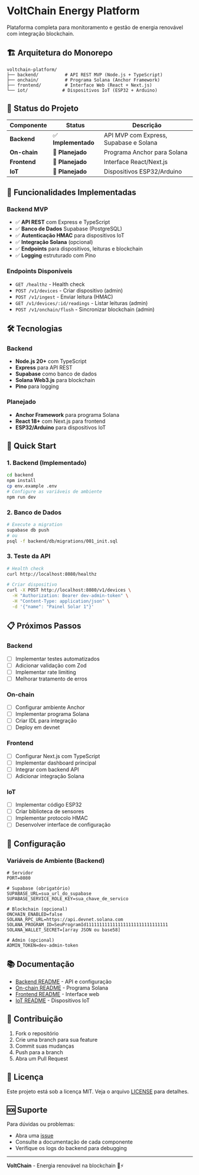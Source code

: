 # VoltChain Energy Platform

Plataforma completa para monitoramento e gestão de energia renovável com integração blockchain.

## 🏗️ Arquitetura do Monorepo

```
voltchain-platform/
├── backend/          # API REST MVP (Node.js + TypeScript)
├── onchain/          # Programa Solana (Anchor Framework)
├── frontend/         # Interface Web (React + Next.js)
└── iot/             # Dispositivos IoT (ESP32 + Arduino)
```

## 🚀 Status do Projeto

| Componente | Status | Descrição |
|------------|--------|-----------|
| **Backend** | ✅ **Implementado** | API MVP com Express, Supabase e Solana |
| **On-chain** | 🚧 **Planejado** | Programa Anchor para Solana |
| **Frontend** | 🚧 **Planejado** | Interface React/Next.js |
| **IoT** | 🚧 **Planejado** | Dispositivos ESP32/Arduino |

## 🎯 Funcionalidades Implementadas

### Backend MVP
- ✅ **API REST** com Express e TypeScript
- ✅ **Banco de Dados** Supabase (PostgreSQL)
- ✅ **Autenticação HMAC** para dispositivos IoT
- ✅ **Integração Solana** (opcional)
- ✅ **Endpoints** para dispositivos, leituras e blockchain
- ✅ **Logging** estruturado com Pino

### Endpoints Disponíveis
- `GET /healthz` - Health check
- `POST /v1/devices` - Criar dispositivo (admin)
- `POST /v1/ingest` - Enviar leitura (HMAC)
- `GET /v1/devices/:id/readings` - Listar leituras (admin)
- `POST /v1/onchain/flush` - Sincronizar blockchain (admin)

## 🛠️ Tecnologias

### Backend
- **Node.js 20+** com TypeScript
- **Express** para API REST
- **Supabase** como banco de dados
- **Solana Web3.js** para blockchain
- **Pino** para logging

### Planejado
- **Anchor Framework** para programa Solana
- **React 18+** com Next.js para frontend
- **ESP32/Arduino** para dispositivos IoT

## 🚀 Quick Start

### 1. Backend (Implementado)

```bash
cd backend
npm install
cp env.example .env
# Configure as variáveis de ambiente
npm run dev
```

### 2. Banco de Dados

```bash
# Execute a migration
supabase db push
# ou
psql -f backend/db/migrations/001_init.sql
```

### 3. Teste da API

```bash
# Health check
curl http://localhost:8080/healthz

# Criar dispositivo
curl -X POST http://localhost:8080/v1/devices \
  -H "Authorization: Bearer dev-admin-token" \
  -H "Content-Type: application/json" \
  -d '{"name": "Painel Solar 1"}'
```

## 📋 Próximos Passos

### Backend
- [ ] Implementar testes automatizados
- [ ] Adicionar validação com Zod
- [ ] Implementar rate limiting
- [ ] Melhorar tratamento de erros

### On-chain
- [ ] Configurar ambiente Anchor
- [ ] Implementar programa Solana
- [ ] Criar IDL para integração
- [ ] Deploy em devnet

### Frontend
- [ ] Configurar Next.js com TypeScript
- [ ] Implementar dashboard principal
- [ ] Integrar com backend API
- [ ] Adicionar integração Solana

### IoT
- [ ] Implementar código ESP32
- [ ] Criar biblioteca de sensores
- [ ] Implementar protocolo HMAC
- [ ] Desenvolver interface de configuração

## 🔧 Configuração

### Variáveis de Ambiente (Backend)

```env
# Servidor
PORT=8080

# Supabase (obrigatório)
SUPABASE_URL=sua_url_do_supabase
SUPABASE_SERVICE_ROLE_KEY=sua_chave_de_servico

# Blockchain (opcional)
ONCHAIN_ENABLED=false
SOLANA_RPC_URL=https://api.devnet.solana.com
SOLANA_PROGRAM_ID=SeuProgramId1111111111111111111111111111111
SOLANA_WALLET_SECRET=[array JSON ou base58]

# Admin (opcional)
ADMIN_TOKEN=dev-admin-token
```

## 📚 Documentação

- [Backend README](backend/README.md) - API e configuração
- [On-chain README](onchain/README.md) - Programa Solana
- [Frontend README](frontend/README.md) - Interface web
- [IoT README](iot/README.md) - Dispositivos IoT

## 🤝 Contribuição

1. Fork o repositório
2. Crie uma branch para sua feature
3. Commit suas mudanças
4. Push para a branch
5. Abra um Pull Request

## 📄 Licença

Este projeto está sob a licença MIT. Veja o arquivo [LICENSE](LICENSE) para detalhes.

## 🆘 Suporte

Para dúvidas ou problemas:
- Abra uma [issue](https://github.com/voltage/energy-platform/issues)
- Consulte a documentação de cada componente
- Verifique os logs do backend para debugging

---

**VoltChain** - Energia renovável na blockchain 🌱⚡